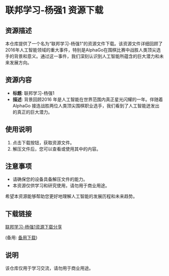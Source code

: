 # 联邦学习-杨强1 资源下载

## 资源描述

本仓库提供了一个名为“联邦学习-杨强1”的资源文件下载。该资源文件详细回顾了2016年人工智能领域的重大事件，特别是AlphaGo在围棋比赛中战胜人类顶尖选手的背景和意义。通过这一事件，我们深刻认识到人工智能所蕴含的巨大潜力和未来发展方向。

## 资源内容

- **标题**: 联邦学习-杨强1
- **描述**: 背景回顾2016 年是人工智能在世界范围内真正星光闪耀的一年。伴随着 AlphaGo 接连战胜两位人类顶尖围棋职业选手，我们看到了人工智能迸发出的真正的巨大潜力。

## 使用说明

1. 点击下载按钮，获取资源文件。
2. 解压文件后，您可以查看或使用其中的内容。

## 注意事项

- 请确保您的设备具备解压文件的能力。
- 本资源仅供学习和研究使用，请勿用于商业用途。

希望本资源能够帮助您更好地理解人工智能的发展历程和未来趋势。

## 下载链接
[联邦学习-杨强1资源下载分享](https://pan.quark.cn/s/9c2f38c63a46) 

(备用: [备用下载](https://pan.baidu.com/s/1uDxa0nyaFqWltBTZUVA5tA?pwd=1234))

## 说明

该仓库仅用于学习交流，请勿用于商业用途。
